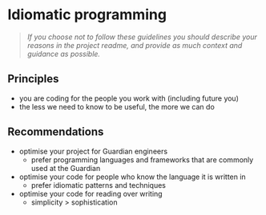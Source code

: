 # Idiomatic programming

> _If you choose not to follow these guidelines you should describe your reasons in the project readme, and provide as much context and guidance as possible._

## Principles

-   you are coding for the people you work with (including future you)
-   the less we need to know to be useful, the more we can do

## Recommendations

-   optimise your project for Guardian engineers
    -   prefer programming languages and frameworks that are commonly used at the Guardian
-   optimise your code for people who know the language it is written in
    -   prefer idiomatic patterns and techniques
-   optimise your code for reading over writing
    - simplicity > sophistication
